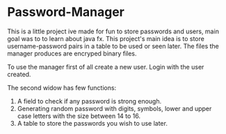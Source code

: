 # Password-Manager

This is a little project ive made for fun to store passwords and users, main goal was to to learn about java fx.
This project's main idea is to store username-password pairs in a table to be used or seen later.
The files the manager produces are encryped binary files.

To use the manager first of all create a new user.
Login with the user created.

The second widow has few functions:
1. A field to check if any password is strong enough.
2. Generating random password with digits, symbols, lower and upper case letters with the size between 14 to 16.
3. A table to store the passwords you wish to use later.

